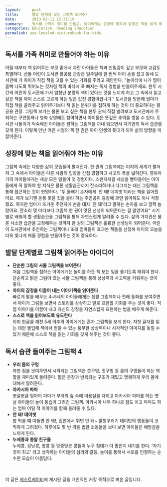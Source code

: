 ```yaml
---
layout:     post
title:      발달 단계에 맞는 그림책 보여주기
date:       2013-02-11 12:31:19
summary:    독서를 가족의 취미를 만들고, 아이에게는 성장에 맞추어 알맞은 책을 읽게 해줘야 한다.
categories: Education, Reading Education
permalink: use-leveled-picturebook-for-kids
---
```



## 독서를 가족 취미로 만들어야 하는 이유

어릴 때부터 책 읽어주는 부모 밑에서 자란 아이들은 책과 친밀감이 깊고 부모와 교감도 특별하다. 산돌 어린이 도서관 황공용 관장은 일주일에 한 번씩 아이 손을 잡고 동네 도서관에 가 아이가 직접 책을 고를 수 있는 기회를 주라고 제안한다. "놀이터에 나가 땀이 흠뻑 나도록 뛰어노는 것처럼 책의 바다에 푹 빠지는 독서 경험을 만들어주세요. 한두 시간씩 어린이 도서관에 가서 엄청난 분량의 책이 있다는 것을 느끼게 하고 그 속에서 읽고 싶은 책을 아이 스스로 고르게 하는 일은 값진 경험이랍니다."
도서관을 방문해 엄마가 직접 책을 골라주고 읽어주기보다 책 읽는 분위기를 접하게 하는 것이 더 중요하다는 황공용 관장. 그림책 보기는 물론 보고 싶은 책을 한두 권씩 직접 빌려보고 도서관에서 주최하는 구연동화나 영화 상영에도 참여하면서 아이들은 뜻깊은 추억을 쌓을 수 있다. 도서관 나들이가 익숙해진 아이들은 원하는 그림책을 꺼내 읽으면서 자기만의 독서 습관을 갖게 된다. 이렇게 만난 어린 시절의 책 한 권은 아이 인생의 푯대가 되어 삶의 방향을 이끌어준다.



## 성장에 맞는 책을 읽어줘야 하는 이유

그림책 속에는 다양한 삶의 모습들이 펼쳐진다. 한 권의 그림책에는 미지의 세계가 펼쳐져 그 속에서 아이들은 다른 사람의 입장을 간접 경험하고 사고의 폭을 넓혀간다. 영유아기의 아이들에게는 세상 모든 일들이 첫 경험이다. 스펀지처럼 세상을 빨아들이는 아이들에게 꼭 알아야 할 지식은 물론 생활습관까지 잔소리하거나 다그치는 대신 그림책을 통해 접근하는 것이 현명하다.
"두 돌배기 손자에게 '안 돼! 데이빗'이라는 책을 읽어줬어요. 제가 보기엔 온통 못된 짓을 골라 하는 주인공이 등장해 과연 읽어줘도 되나 걱정했죠. 하지만 엄마가 뜨거운 주전자에 손을 대자 '안 돼'라고 말하는 손자를 보고 깜짝 놀랐어요. 잔소리 몇 마디보다 그림책 한 권이 멋진 선생이 되어준다는 걸 알았어요" 시기별로 배워야 할 생활습관을 그림책을 통해 자연스럽게 알려줄 수 있다. 삶의 가치관은 물론 사소한 습관을 교정해주는 것까지 한 권의 그림책은 훌륭한 선생님이 되어준다. 어린이 도서관에서 추천하는 그림책이나 또래 엄마들이 효과본 책들을 선정해 아이의 오늘을 더욱 빛나게 해줄 경험을 만들어주는 것이 중요하다.



## 발달 단계별로 그림책 읽어주는 아이디어

* <strong>단순한 그림의 사물 그림책을 보여준다</strong>     
처음 그림책을 접하는 아이에게는 놀이를 하듯 책 보는 일을 즐기도록 해줘야 한다. 단순하고 밝은 그림이 있는 사물 그림책을 통해 상상력과 사고력을 키워주는 것이 좋다.
* <strong>아이의 감정을 이끌어 내는 이야기책을 읽어준다</strong>     
빠르게 말을 배우는 4~5세의 아이들에게는 생활 그림책이나 전래 동화를 보여주면서 아이가 그림을 보면서 스토리를 상상하고 말로 표현할 기회를 주는 것이 좋다. 직접 이야기를 이끌어 내고 자신의 감정을 자연스럽게 표현하는 법을 배우게 해준다.
* <strong>스스로 책을 읽어보도록 유도한다</strong>     
이미 한글을 깨친 5세 이후의 아이에게는 혼자 그림책을 보게 한다. 자칫 글자를 읽는 데만 몰입해 책에서 얻을 수 있는 풍부한 상상력이나 시각적인 이미지를 놓칠 수 있기 때문에 스스로 책을 읽는 기회를 갖게 해주는 것이 좋다.



## 독서 습관 들여주는 그림책 4

* <strong>우리 몸의 구멍</strong>     
까만 점을 보여주면서 시작되는 그림책은 콧구멍, 귓구멍 등 몸의 구멍들이 하는 역할을 재미있게 들려준다. 짧은 문장과 반복되는 구조가 재밌고 명쾌하게 우리 몸에 대해서 알려준다.
* <strong>아카시아 파마</strong>    
뽀글뽀글 엄마의 파마가 부러워 숲 속에 미용실을 차리고 아카시아 파마를 하는 옛날 아이들의 놀이 풍습이 그려진 그림책. 아카시아 나무 하나로 점도 치고 파마도 하는 엄마 어릴 적 이야기를 함께 들려줄 수 있다.
* <strong>안 돼! 데이빗</strong>     
밥 먹을 때 떠들면 안 돼!, 집안에서 뛰면 안 돼~ 말썽꾸러기 데이빗의 행동들이 코믹하게 그려졌다. 하루에도 몇 번 겪을 법한 소동들을 보다 보면 아이들은 해방감을 느끼게 된다.
* <strong>누에콩과 콩알 친구들</strong>    
누에콩, 강낭콩, 땅콩 등 앙증맞은 콩들이 누구 침대가 더 좋은지 내기를 한다. '자기 것이 최고' 라고 생각하는 아이들의 심리와 갈등, 놀이를 통해서 서로를 인정하는 순수한 모습이 아름답다.


<br /><br />
이 글은 [베스트베이비](http://www.ibestbaby.co.kr)에 게시된 글을 개인적인 저장 목적으로 퍼온 글입니다.